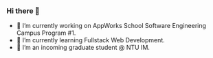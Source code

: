 ### Hi there 👋

- 🔭 I’m currently working on AppWorks School Software Engineering Campus Program #1.
- 🌱 I’m currently learning Fullstack Web Development.
- :school_satchel: I’m an incoming graduate student @ NTU IM.
<!--
**CKhly/CKhly** is a ✨ _special_ ✨ repository because its `README.md` (this file) appears on your GitHub profile.

Here are some ideas to get you started:


#- 👯 I’m looking to collaborate on ...
#- 🤔 I’m looking for help with ...
#- 💬 Ask me about ...
#- 📫 How to reach me: ...
#- 😄 Pronouns: ...
#- ⚡ Fun fact: ...
-->
